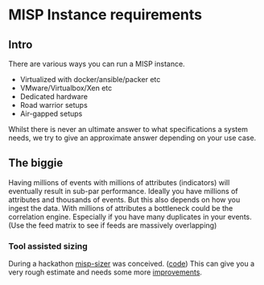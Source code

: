 # MISP Instance requirements

## Intro

There are various ways you can run a MISP instance.

- Virtualized with docker/ansible/packer etc
- VMware/Virtualbox/Xen etc
- Dedicated hardware
- Road warrior setups
- Air-gapped setups

Whilst there is never an ultimate answer to what specifications a system needs, we try to give an approximate answer depending on your use case.

## The biggie

Having millions of events with millions of attributes (indicators) will eventually result in sub-par performance.
Ideally you have millions of attributes and thousands of events. But this also depends on how you ingest the data.
With millions of attributes a bottleneck could be the correlation engine.
Especially if you have many duplicates in your events. (Use the feed matrix to see if feeds are massively overlapping)

### Tool assisted sizing

During a hackathon [misp-sizer](https://www.misp-project.org/MISP-sizer/) was conceived. ([code](https://github.com/MISP/MISP-sizer))
This can give you a very rough estimate and needs some more [improvements](https://github.com/MISP/MISP-sizer/issues).

